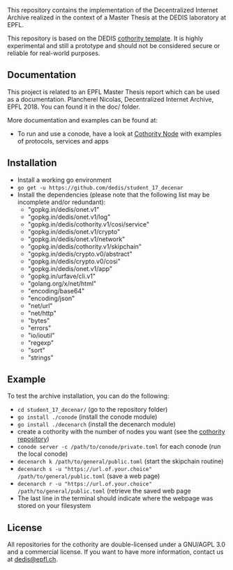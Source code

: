 This repository contains the implementation of the Decentralized Internet Archive
realized in the context of a Master Thesis at the DEDIS laboratory at EPFL.

This repository is based on the DEDIS [cothority template](https://github.com/dedis/cothority_template).
It is highly experimental and still a prototype and should not be considered
secure or reliable for real-world purposes.

## Documentation

This project is related to an EPFL Master Thesis report which can be used as
a documentation. Plancherel Nicolas, Decentralized Internet Archive, EPFL 2018.
You can found it in the doc/ folder.

More documentation and examples can be found at:
- To run and use a conode, have a look at 
	[Cothority Node](https://github.com/dedis/cothority/wiki)
	with examples of protocols, services and apps

## Installation

* Install a working go environment
* ```go get -u https://github.com/dedis/student_17_decenar```
* Install the dependencies (please note that the following list may be incomplete and/or redundant):
    * "gopkg.in/dedis/onet.v1"
    * "gopkg.in/dedis/onet.v1/log"
    * "gopkg.in/dedis/cothority.v1/cosi/service"
    * "gopkg.in/dedis/onet.v1/crypto"
    * "gopkg.in/dedis/onet.v1/network"
    * "gopkg.in/dedis/cothority.v1/skipchain"
    * "gopkg.in/dedis/crypto.v0/abstract"
    * "gopkg.in/dedis/crypto.v0/cosi"
    * "gopkg.in/dedis/onet.v1/app"
    * "gopkg.in/urfave/cli.v1"
    * "golang.org/x/net/html"
    * "encoding/base64"
    * "encoding/json"
    * "net/url"
    * "net/http"
    * "bytes"
    * "errors"
    * "io/ioutil"
    * "regexp"
    * "sort"
    * "strings"



## Example

To test the archive installation, you can do the following:
* ```cd student_17_decenar/``` (go to the repository folder)
* ```go install ./conode``` (install the conode module)
* ```go install ./decenarch``` (install the decenarch module)
* create a cothority with the number of nodes you want (see the [cothority repository](https://github.com/dedis/cothority))
* ```conode server -c /path/to/conode/private.toml``` for each conode (run the local conode)
* ```decenarch k /path/to/general/public.toml``` (start the skipchain routine)
* ```decenarch s -u "https://url.of.your.choice" /path/to/general/public.toml``` (save a web page)
* ```decenarch r -u "https://url.of.your.choice" /path/to/general/public.toml``` (retrieve the saved web page
* The last line in the terminal should indicate where the webpage was stored on your filesystem
## License

All repositories for the cothority are double-licensed under a 
GNU/AGPL 3.0 and a commercial license. If you want to have more information, 
contact us at dedis@epfl.ch.

